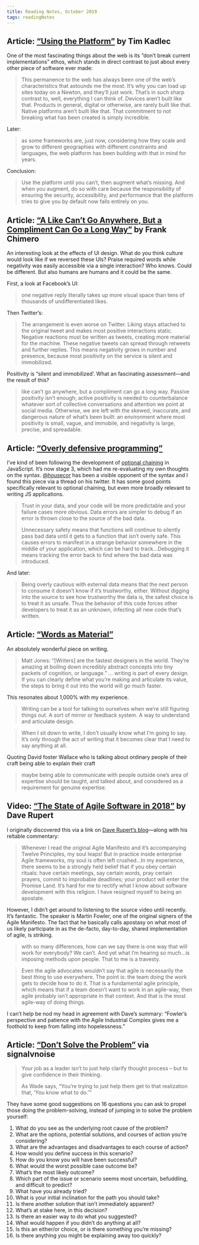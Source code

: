 ```yaml
---
title: Reading Notes, October 2019
tags: readingNotes
---
```


## Article: [“Using the Platform”](https://timkadlec.com/remembers/2019-10-21-using-the-platform/) by Tim Kadlec

One of the most fascinating things about the web is its “don’t break current implementations” ethos, which stands in direct contrast to just about every other piece of software ever made:

> This permanence to the web has always been one of the web’s characteristics that astounds me the most. It’s why you can load up sites today on a Newton, and they’ll just work. That’s in such sharp contrast to, well, everything I can think of. Devices aren’t built like that. Products in general, digital or otherwise, are rarely built like that. Native platforms aren’t built like that. That commitment to not breaking what has been created is simply incredible.

Later:

> as some frameworks are, just now, considering how they scale and grow to different geographies with different constraints and languages, the web platform has been building with that in mind for years.  

Conclusion:

> Use the platform until you can’t, then augment what’s missing. And when you augment, do so with care because the responsibility of ensuring the security, accessibility, and performance that the platform tries to give you by default now falls entirely on you.


## Article: [“A Like Can’t Go Anywhere, But a Compliment Can Go a Long Way”](https://www.frankchimero.com/blog/2019/like-compliment/) by Frank Chimero

An interesting look at the effects of UI design. What do you think culture would look like if we reversed these UIs? Praise required words while negativity was easily accessible via a single interaction? Who knows. Could be different. But also humans are humans and it could be the same. 

First, a look at Facebook’s UI:

> one negative reply literally takes up more visual space than tens of thousands of undifferentiated likes.

Then Twitter’s:

> The arrangement is even worse on Twitter. Liking stays attached to the original tweet and makes most positive interactions static. Negative reactions must be written as tweets, creating more material for the machine. These negative tweets can spread through retweets and further replies. This means negativity grows in number and presence, because most positivity on the service is silent and immobilized. 

Positivity is “silent and immobilized’. What an fascinating assessment—and the result of this?

> like can’t go anywhere, but a compliment can go a long way. Passive positivity isn’t enough; active positivity is needed to counterbalance whatever sort of collective conversations and attention we point at social media. Otherwise, we are left with the skewed, inaccurate, and dangerous nature of what’s been built: an environment where most positivity is small, vague, and immobile, and negativity is large, precise, and spreadable.

## Article: [“Overly defensive programming”](https://blog.vcarl.com/overly-defensive-programming/)

I’ve kind of been following the development of [optional chaining](https://github.com/tc39/proposal-optional-chaining) in JavaScript. It’s now stage 3, which had me re-evaluating my own thoughts on the syntax. [@housecor](https://twitter.com/housecor/status/1088419498846244864?lang=en) has been a visible opponent of the syntax and I found this piece via a thread on his twitter. It has some good points specifically relevant to optional chaining, but even more broadly relevant to writing JS applications.

> Trust in your data, and your code will be more predictable and your failure cases more obvious. Data errors are simpler to debug if an error is thrown close to the source of the bad data.
> 
> Unnecessary safety means that functions will continue to silently pass bad data until it gets to a function that isn’t overly safe. This causes errors to manifest in a strange behavior somewhere in the middle of your application, which can be hard to track...Debugging it means tracking the error back to find where the bad data was introduced.

And later:

> Being overly cautious with external data means that the next person to consume it doesn’t know if it’s trustworthy, either. Without digging into the source to see how trustworthy the data is, the safest choice is to treat it as unsafe. Thus the behavior of this code forces other developers to treat it as an unknown, infecting all new code that’s written.

## Article: [“Words as Material”](http://nicolefenton.com/words-as-material/)

An absolutely wonderful piece on writing.

> Matt Jones: “[Writers] are the fastest designers in the world. They’re amazing at boiling down incredibly abstract concepts into tiny packets of cognition, or language.”
> ...
> writing is part of every design. If you can clearly define what you’re making and articulate its value, the steps to bring it out into the world will go much faster.

This resonates about 1,000% with my experience.

> Writing can be a tool for talking to ourselves when we’re still figuring things out. A sort of mirror or feedback system. A way to understand and articulate design.

> When I sit down to write, I don’t usually know what I’m going to say. It’s only through the act of writing that it becomes clear that I need to say anything at all.

Quoting David foster Wallace who is talking about ordinary people of their craft being able to explain their craft

> maybe being able to communicate with people outside one’s area of expertise should be taught, and talked about, and considered as a requirement for genuine expertise.


## Video: [“The State of Agile Software in 2018”](https://www.youtube.com/watch?v=G_y2pNj0zZg) by Dave Rupert

I originally discovered this via a link on [Dave Rupert’s blog](http://daverupert.com/2019/03/the-state-of-agile-software-in-2018/)—along with his reltable commentary:

> Whenever I read the original Agile Manifesto and it’s accompanying Twelve Principles, my soul leaps! But in practice inside enterprise Agile frameworks, my soul is often left crushed...In my experience, there seems to be a strongly held belief that if you obey certain rituals: have certain meetings, say certain words, pray certain prayers, commit to improbable deadlines; your product will enter the Promise Land. It’s hard for me to rectify what I know about software development with this religion. I have resigned myself to being an apostate.

However, I didn’t get around to listening to the source video until recently. It’s fantastic. The speaker is Martin Fowler, one of the original signers of the Agile Manifesto. The fact that he basically calls apostasy on what most of us likely participate in as the de-facto, day-to-day, shared implementation of agile, is striking. 

> with so many differences, how can we say there is one way that will work for everybody? We can’t. And yet what I’m hearing so much...is imposing methods upon people. That to me is a travesty.

> Even the agile advocates wouldn’t say that agile is necessarily the best thing to use everywhere. The point is: the team doing the work gets to decide how to do it. That is a fundamental agile principle, which means that if a team doesn’t want to work in an agile-way, then agile probably isn’t appropriate in that context. And that is the most agile-way of doing things.

I can’t help be nod my head in agreement with Dave’s summary: “Fowler’s perspective and patience with the Agile Industrial Complex gives me a foothold to keep from falling into hopelessness.”

## Article: [“Don’t Solve the Problem”](https://m.signalvnoise.com/dont-solve-the-problem/) via signalvnoise

> Your job as a leader isn’t to just help clarify thought process – but to give confidence in their thinking.
>
> As Wade says, “You’re trying to just help them get to that realization that, ‘You know what to do.’”

They have some good suggestions on 16 questions you can ask to propel those doing the problem-solving, instead of jumping in to solve the problem yourself:

1. What do you see as the underlying root cause of the problem?
2. What are the options, potential solutions, and courses of action you’re considering?
3. What are the advantages and disadvantages to each course of action?
4. How would you define success in this scenario?
5. How do you know you will have been successful?
6. What would the worst possible case outcome be?
7. What’s the most likely outcome?
8. Which part of the issue or scenario seems most uncertain, befuddling, and difficult to predict?
9. What have you already tried?
10. What is your initial inclination for the path you should take?
11. Is there another solution that isn’t immediately apparent?
12. What’s at stake here, in this decision?
13. Is there an easier way to do what you suggested?
14. What would happen if you didn’t do anything at all?
15. Is this an either/or choice, or is there something you’re missing?
16. Is there anything you might be explaining away too quickly?
